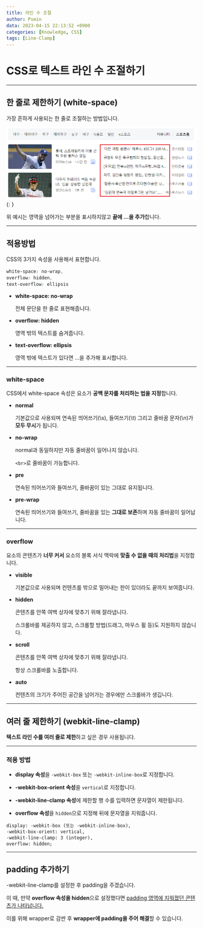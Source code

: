 ```yaml
---
title: 라인 수 조절
author: Psmin
data: 2023-04-15 22:13:52 +0900
categories: [Knowledge, CSS]
tags: [Line-Clamp]
---
```


# CSS로 텍스트 라인 수 조절하기

---

## 한 줄로 제한하기 (white-space)

가장 흔하게 사용되는 한 줄로 조절하는 방법입니다.

![white-space](/assets/img/line-clamp-01.png){: }

위 예시는 영역을 넘어가는 부분을 표시하지않고 **끝에 ...을 추가**합니다.

---

## 적용방법

CSS의 3가지 속성을 사용해서 표현합니다.

```css
white-space: no-wrap,
overflow: hidden,
text-overflow: ellipsis
```

- **white-space: no-wrap**

  전체 문단을 한 줄로 표현해줍니다.

- **overflow: hidden**

  영역 밖의 텍스트를 숨겨줍니다.

- **text-overflow: ellipsis**

  영역 밖에 텍스트가 있다면 ...을 추가해 표시합니다.

---

### white-space

CSS에서 white-space 속성은 요소가 **공백 문자를 처리하는 법을 지정**합니다.

- **normal**

  기본값으로 사용되며 연속된 띄어쓰기(\s), 들여쓰기(\t) 그리고 줄바꿈 문자(\n)가 **모두 무시**가 됩니다.

- **no-wrap**

  normal과 동일하지만 자동 줄바꿈이 일어나지 않습니다.

  `<br>`로 줄바꿈이 가능합니다.

- **pre**

  연속된 띄어쓰기와 들여쓰기, 줄바꿈이 있는 그대로 유지됩니다.

- **pre-wrap**

  연속된 띄어쓰기와 들여쓰기, 줄바꿈을 있는 **그대로 보존**하며 자동 줄바꿈이 일어납니다.

---

### overflow

요소의 콘텐츠가 **너무 커서** 요소의 블록 서식 맥락에 **맞출 수 없을 때의 처리법**을 지정합니다.

- **visible**

  기본값으로 사용되며 컨텐츠를 밖으로 밀어내는 한이 있더라도 끝까지 보여줍니다.

- **hidden**

  콘텐츠를 안쪽 여백 상자에 맞추기 위해 잘라냅니다.

  스크롤바를 제공하지 않고, 스크롤할 방법(드래그, 마우스 휠 등)도 지원하지 않습니다.

- **scroll**

  콘텐츠를 안쪽 여백 상자에 맞추기 위해 잘라냅니다.

  항상 스크롤바를 노출합니다.

- **auto**

  컨텐츠의 크기가 주어진 공간을 넘어가는 경우에만 스크롤바가 생깁니다.

---

## 여러 줄 제한하기 (webkit-line-clamp)

**텍스트 라인 수를 여러 줄로 제한**하고 싶은 경우 사용됩니다.

---

### 적용 방법

- **display 속성**을 `-webkit-box` 또는 `-webkit-inline-box`로 지정합니다.

- **-webkit-box-orient 속성**을 `vertical`로 지정합니다.

- **-webkit-line-clamp 속성**에 제한할 행 수를 입력하면 문자열이 제한됩니다.

- **overflow 속성**을 `hidden`으로 지정해 뒤에 문자열을 지워줍니다.

```
display: -webkit-box (또는 -webkit-inline-box),
-webkit-box-orient: vertical,
-webkit-line-clamp: 3 (integer),
overflow: hidden;
```

---

## padding 추가하기

-webkit-line-clamp를 설정한 후 padding을 주겠습니다.

이 때, 만약 **overflow 속성을 hidden**으로 설정했다면 <u>padding 영역에 지워졌던 콘텐츠가 나타납니다.</u>

이를 위해 wrapper로 감싼 후 **wrapper에 padding을 주어 해결**할 수 있습니다.
